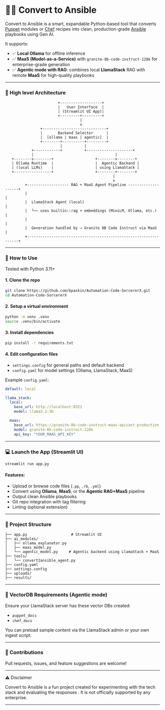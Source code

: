 # 🧙‍♂️ Convert to Ansible
Convert to Ansible is a smart, expandable Python-based tool that converts [Puppet](https://www.puppet.com) modules or [Chef](https://www.chef.io) recipes into clean, production-grade [Ansible](https://docs.ansible.com) playbooks using Gen AI.

It supports:
- ✅ **Local Ollama** for offline inference
- ✅ **MaaS (Model-as-a-Service)** with `granite-8b-code-instruct-128k` for enterprise-grade generation
- ✅ **Agentic mode with RAG**: combines local **LlamaStack** RAG with remote **MaaS** for high-quality playbooks

---

### 📐 High level Architecture

```text
                        +-------------------+
                        |   User Interface  |
                        | (Streamlit UI App)|
                        +---------+---------+
                                  |
                                  v
                +-----------------------------+
                |       Backend Selector      |
                |  [ollama | maas | agentic]  |
                +--------+----------+---------+
                         |          |
            +------------+          +---------------------+
            |                                     |
   +--------v--------+                   +--------v--------+
   | Ollama Runtime  |                   |  Agentic Backend |
   | (local LLMs)    |                   | using LlamaStack |
   +-----------------+                   +--------+--------+
                                                 |
                                                 v
         +------------------- RAG + MaaS Agent Pipeline --------------------+
         |                                                                  |
         |  LlamaStack Agent (local)                                        |
         |  └── uses builtin::rag + embeddings (MiniLM, Ollama, etc.)       |
         |                                                                  |
         |  Generation handled by → Granite 8B Code Instruct via MaaS       |
         +------------------------------------------------------------------+
```

---

### 🚀 How to Use

Tested with Python 3.11+

#### 1. Clone the repo
```bash
git clone https://github.com/bpaskin/Automation-Code-SorcererX.git
cd Automation-Code-SorcererX
```

#### 2. Setup a virtual environment
```bash
python -m venv .venv
source .venv/bin/activate
```

#### 3. Install dependencies
```bash
pip install -r requirements.txt
```

#### 4. Edit configuration files
- `settings.config` for general paths and default backend
- `config.yaml` for model settings (Ollama, LlamaStack, MaaS)

Example `config.yaml`:

```yaml
default: local

llama_stack:
  local:
    base_url: http://localhost:8321
    model: llama3.2:3b

  maas:
    base_url: https://granite-8b-code-instruct-maas-apicast-production.apps.prod.rhoai.rh-aiservices-bu.com/v1
    model: granite-8b-code-instruct-128k
    api_key: "YOUR_MAAS_API_KEY"
```

---

### 💻 Launch the App (Streamlit UI)

```bash
streamlit run app.py
```

#### Features:
- Upload or browse code files (`.pp`, `.rb`, `.yml`)
- Convert using **Ollama**, **MaaS**, or the **Agentic RAG+MaaS** pipeline
- Output clean Ansible playbooks
- Git repo integration with tag filtering
- Linting (optional extension)

---

### 📂 Project Structure

```text
├── app.py                    # Streamlit UI
├── ai_modules/
│   ├── ollama_explanator.py
│   ├── maas_model.py
│   └── agentic_model.py     # Agentic backend using LlamaStack + MaaS
├── tools/
│   └── convert2ansible_agent.py
├── config.yaml
├── settings.config
├── uploads/
├── results/
```

---

### 🧠 VectorDB Requirements (Agentic mode)
Ensure your LlamaStack server has these vector DBs created:

- `puppet_docs`
- `chef_docs`

You can preload sample content via the LlamaStack admin or your own ingest script.

---

### 🤝 Contributions

Pull requests, issues, and feature suggestions are welcome!

---

⚠️ Disclaimer

   Convert to Ansible is a fun project created for experimenting with the tech stack and evaluating the responses . 
   It is not officially supported by any enterprise.

---
